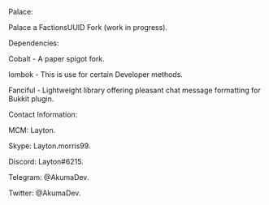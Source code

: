 Palace:




Palace a FactionsUUID Fork (work in progress).



Dependencies:




Cobalt - A paper spigot fork.

lombok - This is use for certain Developer methods.

Fanciful - Lightweight library offering pleasant chat message formatting for Bukkit plugin.



Contact Information:




MCM: Layton.

Skype: Layton.morris99.

Discord: Layton#6215.

Telegram: @AkumaDev.

Twitter: @AkumaDev.
 
